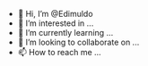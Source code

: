 - 👋 Hi, I’m @Edimuldo
- 👀 I’m interested in ...
- 🌱 I’m currently learning ...
- 💞️ I’m looking to collaborate on ...
- 📫 How to reach me ...

<!---
Edimuldo/Edimuldo is a ✨ special ✨ repository because its `README.md` (this file) appears on your GitHub profile.
You can click the Preview link to take a look at your changes.
--->
